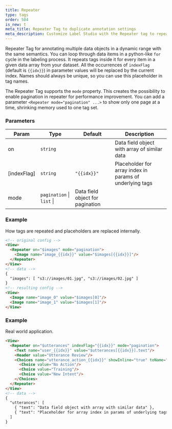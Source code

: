 ```yaml
---
title: Repeater
type: tags
order: 504
is_new: t
meta_title: Repeater Tag to duplicate annotation settings
meta_description: Customize Label Studio with the Repeater tag to repeat similar data blocks to accelerate labeling for machine learning and data science projects.
---
```


Repeater Tag for annotating multiple data objects in a dynamic range with the same semantics. You can loop through data items in a python-like `for` cycle in the labeling process.
It repeats tags inside it for every item in a given data array from your dataset. All the occurrences of `indexFlag` (default is `{{idx}}`) in parameter values will be replaced by the current index.
Names should always be unique, so you can use this placeholder in tag names.

The Repeater Tag supports the `mode` property. This creates the possibility to enable pagination in repeater for performance improvement. You can add a parameter `<Repeater mode="pagination" ...>` to show only one page at a time, shrinking memory used to one tag set.

### Parameters

| Param | Type | Default | Description |
| --- | --- | --- | --- |
| on | <code>string</code> |  | Data field object with array of similar data |
| [indexFlag] | <code>string</code> | <code>&quot;{{idx}}&quot;</code> | Placeholder for array index in params of underlying tags |
| mode | <code>pagination</code> \| <code>list</code> \|  | Data field object for pagination |

### Example

How tags are repeated and placeholders are replaced internally.

```html
<!-- original config -->
<View>
  <Repeater on="$images" mode="pagination">
    <Image name="image_{{idx}}" value="$images[{{idx}}]"/>
  </Repeater>
</View>
<!-- data -->
{
  "images": [ "s3://images/01.jpg", "s3://images/02.jpg" ]
}
<!-- resulting config -->
<View>
  <Image name="image_0" value="$images[0]"/>
  <Image name="image_1" value="$images[1]"/>
</View>
```
### Example

Real world application.

```html
<View>
  <Repeater on="$utterances" indexFlag="{{idx}}" mode="pagination">
    <Text name="user_{{idx}}" value="$utterances[{{idx}}].text"/>
    <Header value="Utterance Review"/>
    <Choices name="utterance_action_{{idx}}" showInline="true" toName="user_{{idx}}">
      <Choice value="No Action"/>
      <Choice value="Training"/>
      <Choice value="New Intent"/>
    </Choices>
  </Repeater>
</View>
<!-- data -->
{
  "utterances": [
    { "text": "Data field object with array with similar data" },
    { "text": "Placeholder for array index in params of underlying tags" }
  ]
}
```
